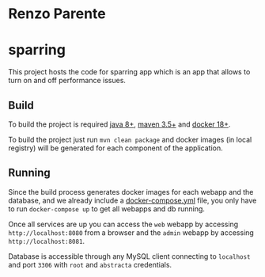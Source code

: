 # Renzo Parente

# sparring

This project hosts the code for sparring app which is an app that allows to turn on and off performance issues.

## Build

To build the project is required [java 8+](https://www.java.com/es/download/), [maven 3.5+](https://maven.apache.org/index.html) and [docker 18+](https://www.docker.com/).



To build the project just run `mvn clean package` and docker images (in local registry) will be generated for each component of the application.

## Running

Since the build process generates docker images for each webapp and the database, and we already include a [docker-compose.yml](docker-compose.yml) file, you only have to run `docker-compose up` to get all webapps and db running.

Once all services are up you can access the `web` webapp by accessing `http://localhost:8080` from a browser and the `admin` webapp by accessing `http://localhost:8081`.

Database is accessible through any MySQL client connecting to `localhost` and port `3306` with `root` and `abstracta` credentials.

